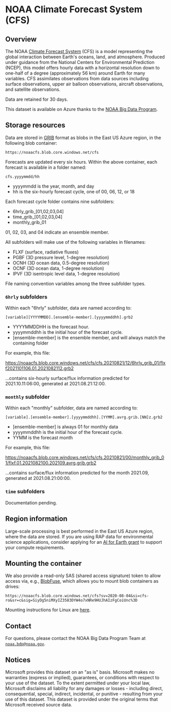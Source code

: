 # NOAA Climate Forecast System (CFS)

## Overview

The NOAA [Climate Forecast System](https://cfs.ncep.noaa.gov/) (CFS) is a model representing the global interaction between Earth's oceans, land, and atmosphere. Produced under guidance from the National Centers for Environmental Prediction (NCEP), this model offers hourly data with a horizontal resolution down to one-half of a degree (approximately 56 km) around Earth for many variables. CFS assimilates observations from data sources including surface observations, upper air balloon observations, aircraft observations, and satellite observations.

Data are retained for 30 days.

This dataset is available on Azure thanks to the [NOAA Big Data Program](https://www.noaa.gov/organization/information-technology/big-data-program).


## Storage resources

Data are stored in [GRIB](https://en.wikipedia.org/wiki/GRIB) format as blobs in the East US Azure region, in the following blob container:

`https://noaacfs.blob.core.windows.net/cfs`

Forecasts are updated every six hours.  Within the above container, each forecast is available in a folder named:

`cfs.yyyymmdd/hh`

* yyyymmdd is the year, month, and day
* hh is the six-hourly forecast cycle, one of 00, 06, 12, or 18

Each forecast cycle folder contains nine subfolders:

* 6hrly_grib_[01,02,03,04]
* time_grib_[01,02,03,04]
* monthly_grib_01

01, 02, 03, and 04 indicate an ensemble member.

All subfolders will make use of the following variables in filenames:

* FLXF (surface, radiative fluxes)
* PGBF (3D pressure level, 1-degree resolution)
* OCNH (3D ocean data, 0.5-degree resolution)
* OCNF (3D ocean data, 1-degree resolution)
* IPVF (3D isentropic level data, 1-degree resolution)

File naming convention variables among the three subfolder types.


### `6hrly` subfolders

Within each "6hrly" subfolder, data are named according to:

`[variable][YYYYMMDD].[ensemble-member].[yyyymmddhh].grb2`

* YYYYMMDDHH is the forecast hour.
* yyyymmddhh is the initial hour of the forecast cycle.
* [ensemble-member] is the ensemble member, and will always match the containing folder

For example, this file:

<https://noaacfs.blob.core.windows.net/cfs/cfs.20210821/12/6hrly_grib_01/flxf2021101106.01.2021082112.grb2>

...contains six-hourly surface/flux information predicted for 2021.10.11:06:00, generated at 2021.08.21:12:00.


### `monthly` subfolder

Within each "monthly" subfolder, data are named according to:

`[variable].[ensemble-member].[yyyymmddhh].[YYMM].avrg.grib.[NN]z.grb2`

* [ensemble-member] is always 01 for monthly data
* yyyymmddhh is the initial hour of the forecast cycle.
* YYMM is the forecast month

For example, this file:

<https://noaacfs.blob.core.windows.net/cfs/cfs.20210821/00/monthly_grib_01/flxf.01.2021082100.202109.avrg.grib.grb2>

...contains surface/flux information predicted for the month 2021.09, generated at 2021.08.21:00:00.


### `time` subfolders

Documentation pending.


## Region information

Large-scale processing is best performed in the East US Azure region, where the data are stored.  If you are using RAP data for environmental science applications, consider applying for an [AI for Earth grant](http://aka.ms/ai4egrants) to support your compute requirements.


## Mounting the container

We also provide a read-only SAS (shared access signature) token to allow access via, e.g., [BlobFuse](https://github.com/Azure/azure-storage-fuse), which allows you to mount blob containers as drives:

`https://noaacfs.blob.core.windows.net/cfs?sv=2020-08-04&si=cfs-ro&sr=c&sig=SiyDg5niMXyIZ3583DYW4o7xNRe9HUJhAIzFgCoiUnc%3D`

Mounting instructions for Linux are [here](https://docs.microsoft.com/en-us/azure/storage/blobs/storage-how-to-mount-container-linux).


## Contact

For questions, please contact the NOAA Big Data Program Team at [`noaa.bdp@noaa.gov`](mailto:noaa.bdp@noaa.gov?subject=azure%20cfs%20question).


## Notices

Microsoft provides this dataset on an "as is" basis.  Microsoft makes no warranties (express or implied), guarantees, or conditions with respect to your use of the dataset.  To the extent permitted under your local law, Microsoft disclaims all liability for any damages or losses - including direct, consequential, special, indirect, incidental, or punitive - resulting from your use of this dataset.  This dataset is provided under the original terms that Microsoft received source data.

